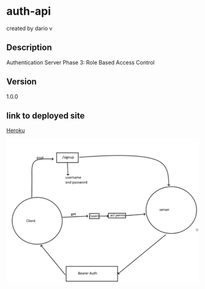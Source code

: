 # auth-api
created by dario v

## Description
Authentication Server Phase 3: Role Based Access Control

## Version
1.0.0

## link to deployed site

[Heroku](https://auth-api-server.herokuapp.com/)

![UML](Screenshot_35.png)
